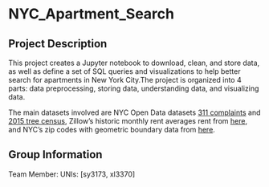 # NYC_Apartment_Search

## Project Description
This project creates a Jupyter notebook to download, clean, and store data, as well as define a set of SQL queries and visualizations to help better search for apartments in New York City.The project is organized into 4 parts: data preprocessing, storing data, understanding data, and visualizing data.

The main datasets involved are NYC Open Data datasets [311 complaints](https://data.cityofnewyork.us/Social-Services/311-Service-Requests-from-2010-to-Present/erm2-nwe9) and [2015 tree census](https://data.cityofnewyork.us/Environment/2015-Street-Tree-Census-Tree-Data/pi5s-9p35), Zillow’s historic monthly rent averages rent from [here](https://drive.google.com/file/d/19h6qhJHjxyyNd4DML7pbf1pJGavQed0s/view), and NYC’s zip codes with geometric boundary data from [here](https://drive.google.com/drive/folders/1P89KAFAUAHVZsEcyDYVfD1L7pMeGBvIO).

## Group Information

Team Member: UNIs: [sy3173, xl3370]
